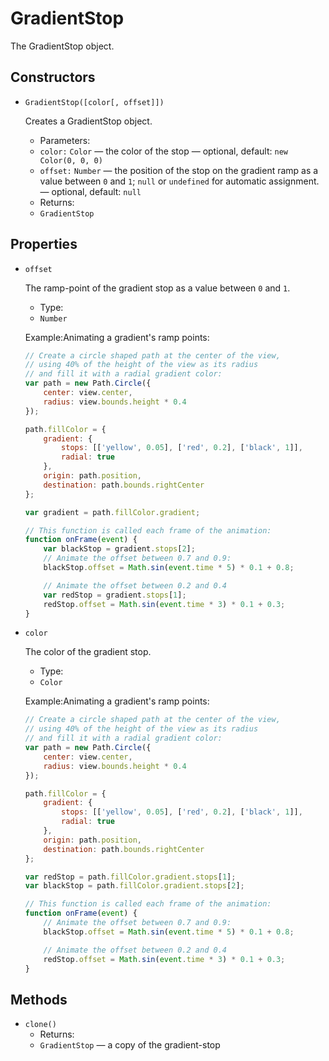 # GradientStop

The GradientStop object.

## Constructors

*   `GradientStop([color[, offset]])`

    Creates a GradientStop object.

    * Parameters:
    * `color:` `Color` — the color of the stop — optional, default: `new Color(0, 0, 0)`
    * `offset:` `Number` — the position of the stop on the gradient ramp as a value between `0` and `1`; `null` or `undefined` for automatic assignment. — optional, default: `null`
    * Returns:
    * `GradientStop`

## Properties

*   `offset`

    The ramp-point of the gradient stop as a value between `0` and `1`.

    * Type:
    * `Number`

    Example:Animating a gradient's ramp points:

    ```jsx
    // Create a circle shaped path at the center of the view,
    // using 40% of the height of the view as its radius
    // and fill it with a radial gradient color:
    var path = new Path.Circle({
        center: view.center,
        radius: view.bounds.height * 0.4
    });

    path.fillColor = {
        gradient: {
            stops: [['yellow', 0.05], ['red', 0.2], ['black', 1]],
            radial: true
        },
        origin: path.position,
        destination: path.bounds.rightCenter
    };

    var gradient = path.fillColor.gradient;

    // This function is called each frame of the animation:
    function onFrame(event) {
        var blackStop = gradient.stops[2];
        // Animate the offset between 0.7 and 0.9:
        blackStop.offset = Math.sin(event.time * 5) * 0.1 + 0.8;

        // Animate the offset between 0.2 and 0.4
        var redStop = gradient.stops[1];
        redStop.offset = Math.sin(event.time * 3) * 0.1 + 0.3;
    }
    ```
*   `color`

    The color of the gradient stop.

    * Type:
    * `Color`

    Example:Animating a gradient's ramp points:

    ```jsx
    // Create a circle shaped path at the center of the view,
    // using 40% of the height of the view as its radius
    // and fill it with a radial gradient color:
    var path = new Path.Circle({
        center: view.center,
        radius: view.bounds.height * 0.4
    });

    path.fillColor = {
        gradient: {
            stops: [['yellow', 0.05], ['red', 0.2], ['black', 1]],
            radial: true
        },
        origin: path.position,
        destination: path.bounds.rightCenter
    };

    var redStop = path.fillColor.gradient.stops[1];
    var blackStop = path.fillColor.gradient.stops[2];

    // This function is called each frame of the animation:
    function onFrame(event) {
        // Animate the offset between 0.7 and 0.9:
        blackStop.offset = Math.sin(event.time * 5) * 0.1 + 0.8;

        // Animate the offset between 0.2 and 0.4
        redStop.offset = Math.sin(event.time * 3) * 0.1 + 0.3;
    }
    ```

## Methods

* `clone()`
  * Returns:
  * `GradientStop` — a copy of the gradient-stop

